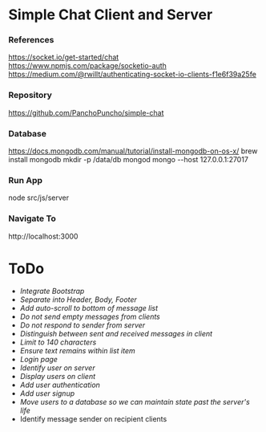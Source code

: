 
# Simple Chat Client and Server

### References
https://socket.io/get-started/chat
https://www.npmjs.com/package/socketio-auth
https://medium.com/@rwillt/authenticating-socket-io-clients-f1e6f39a25fe

### Repository
https://github.com/PanchoPuncho/simple-chat

### Database
https://docs.mongodb.com/manual/tutorial/install-mongodb-on-os-x/
brew install mongodb
mkdir -p /data/db
mongod
mongo --host 127.0.0.1:27017

### Run App
node src/js/server

### Navigate To
http://localhost:3000

# ToDo
- *Integrate Bootstrap*
- *Separate into Header, Body, Footer*
- *Add auto-scroll to bottom of message list*
- *Do not send empty messages from clients*
- *Do not respond to sender from server*
- *Distinguish between sent and received messages in client*
- *Limit to 140 characters*
- *Ensure text remains within list item*
- *Login page*
- *Identify user on server*
- *Display users on client*
- *Add user authentication*
- *Add user signup*
- *Move users to a database so we can maintain state past the server's life*
- Identify message sender on recipient clients
